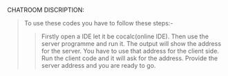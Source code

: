 CHATROOM DISCRIPTION:
>To use these codes you have to follow these steps:-
>>Firstly open a IDE let it be cocalc(online IDE).
>>Then use the server programme and run it.
>>The output will show the address for the server.
>>You have to use that address for the client side.
>>Run the client code and it will ask for the address.
>>Provide the server address and you are ready to go.
